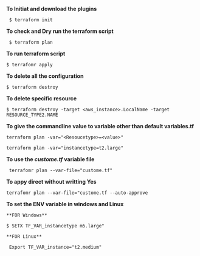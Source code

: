 
**To Initiat and download the plugins**

``` $ terraform init```

**To check and Dry run the terraform script**

``` $ terraform plan```

**To run terraform script**

``` $ terrafomr apply ```

**To delete all the configuration**

``` $ terraform destroy ```

**To delete specific resource**
 
```$ terraform destroy -target <aws_instance>.LocalName -target RESOURCE_TYPE2.NAME ```

**To give the commandline value to variable other than default **variables.tf****

``` terraform plan -var="<Resoucetype>=<value>" ```

``` terraform plan -var="instancetype=t2.large" ```

**To use the _custome.tf_ variable file**

``` terrafomr plan --var-file="custome.tf"```

**To appy direct without writting Yes**

```terrafomr plan --var-file="custome.tf --auto-approve```

**To set the ENV variable in windows and  Linux**

    **FOR Windows**

```$ SETX TF_VAR_instancetype m5.large"```
    
    **FOR Linux** 
    
 ``` Export TF_VAR_instance="t2.medium"```   
